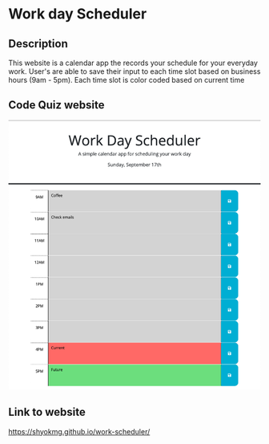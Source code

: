 # Work day Scheduler

## Description

This website is a calendar app the records your schedule for your everyday work. User's are able to save 
their input to each time slot based on business hours (9am - 5pm). Each time slot is color coded based on current time

## Code Quiz website
![Main Page](./assets/images/main_page.png)

## Link to website
https://shyokmg.github.io/work-scheduler/
